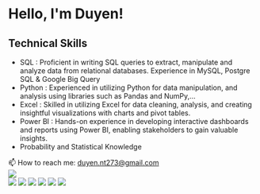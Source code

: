 # Hello, I'm Duyen!
##  Technical Skills
- SQL : Proficient in writing SQL queries to extract, manipulate and analyze data from relational databases. Experience in MySQL, Postgre SQL & Google Big Query
- Python : Experienced in utilizing Python for data manipulation, and analysis using libraries such as Pandas and NumPy,...
- Excel : Skilled in utilizing Excel for data cleaning, analysis, and creating insightful visualizations with charts and pivot tables.
- Power BI : Hands-on experience in developing interactive dashboards and reports using Power BI, enabling stakeholders to gain valuable insights.
- Probability and Statistical Knowledge
  
📫 How to reach me: duyen.nt273@gmail.com
\
![](https://komarev.com/ghpvc/?username=dynji)
\
![](http://github-profile-summary-cards.vercel.app/api/cards/profile-details?username=dynji&theme=darcula)
![](http://github-profile-summary-cards.vercel.app/api/cards/repos-per-language?username=dynji&theme=darcula)
![](http://github-profile-summary-cards.vercel.app/api/cards/most-commit-language?username=dynji&theme=darcula)
![](http://github-profile-summary-cards.vercel.app/api/cards/stats?username=dynji&theme=darcula)
![](http://github-profile-summary-cards.vercel.app/api/cards/most-commit-language?username=dynji&theme=darcula)
![](http://github-profile-summary-cards.vercel.app/api/cards/stats?username=dynji&theme=darcula)

